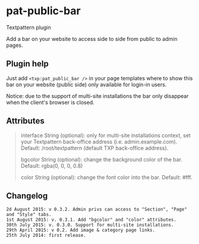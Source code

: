 # pat-public-bar

Textpattern plugin

Add a bar on your website to access side to side from public to admin pages.


## Plugin help

Just add `<txp:pat_public_bar />` in your page templates where to show this bar on your website (public side) only available for login-in users.

Notice: due to the support of multi-site installations the bar only disappear when the client's browser is closed.

## Attributes

> interface String (optional): only for multi-site installations context, set your Textpattern back-office address (i.e. admin.example.com). Default: /root/textpattern (default TXP back-office address).
>
> bgcolor String (optional): change the background color of the bar. Default: rgba(0, 0, 0, 0.8)
>
> color String (optional): change the font color into the bar. Default: #fff.

## Changelog

    2d August 2015: v 0.3.2. Admin privs can access to "Section", "Page" and "Style" tabs.
    1st August 2015: v. 0.3.1. Add "bgcolor" and "color" attributes.
    30th July 2015: v. 0.3.0. Support for multi-site installations.
    29th April 2015: v 0.2. Add image & category page links.
    25th July 2014: first release.


